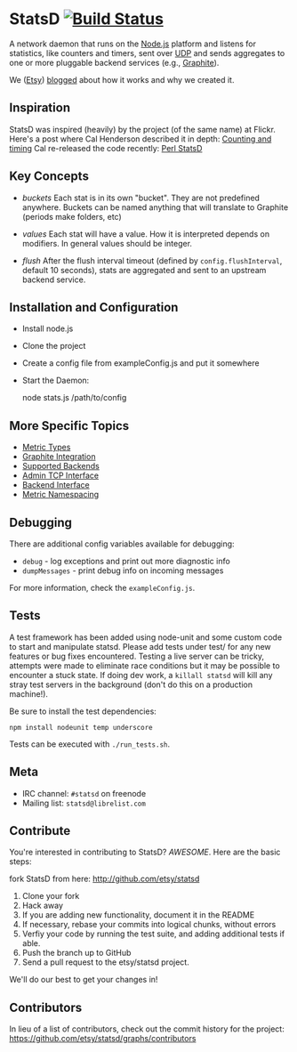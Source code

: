 StatsD [![Build Status][travis-ci_status_img]][travis-ci_statsd]
======

A network daemon that runs on the [Node.js][node] platform and
listens for statistics, like counters and timers, sent over [UDP][udp]
and sends aggregates to one or more pluggable backend services (e.g.,
[Graphite][graphite]).

We ([Etsy][etsy]) [blogged][blog post] about how it works and why we created it.

Inspiration
-----------

StatsD was inspired (heavily) by the project (of the same name) at Flickr.
Here's a post where Cal Henderson described it in depth:
[Counting and timing][counting-timing]
Cal re-released the code recently:
[Perl StatsD][Flicker-StatsD]

Key Concepts
--------

* *buckets*
  Each stat is in its own "bucket". They are not predefined anywhere. Buckets
can be named anything that will translate to Graphite (periods make folders,
etc)

* *values*
  Each stat will have a value. How it is interpreted depends on modifiers. In
general values should be integer.

* *flush*
  After the flush interval timeout (defined by `config.flushInterval`,
  default 10 seconds), stats are aggregated and sent to an upstream backend service.


Installation and Configuration
------------------------------

 * Install node.js
 * Clone the project
 * Create a config file from exampleConfig.js and put it somewhere
 * Start the Daemon:

    node stats.js /path/to/config

More Specific Topics
--------
* [Metric Types][docs_metric_types]
* [Graphite Integration][docs_graphite]
* [Supported Backends][docs_backend]
* [Admin TCP Interface][docs_admin_interface]
* [Backend Interface][docs_backend_interface]
* [Metric Namespacing][docs_namespacing]


Debugging
---------

There are additional config variables available for debugging:

* `debug` - log exceptions and print out more diagnostic info
* `dumpMessages` - print debug info on incoming messages

For more information, check the `exampleConfig.js`.


Tests
-----

A test framework has been added using node-unit and some custom code to start
and manipulate statsd. Please add tests under test/ for any new features or bug
fixes encountered. Testing a live server can be tricky, attempts were made to
eliminate race conditions but it may be possible to encounter a stuck state. If
doing dev work, a `killall statsd` will kill any stray test servers in the
background (don't do this on a production machine!).

Be sure to install the test dependencies:

    npm install nodeunit temp underscore

Tests can be executed with `./run_tests.sh`.


Meta
---------
- IRC channel: `#statsd` on freenode
- Mailing list: `statsd@librelist.com`


Contribute
---------------------

You're interested in contributing to StatsD? *AWESOME*. Here are the basic steps:

fork StatsD from here: http://github.com/etsy/statsd

1. Clone your fork
2. Hack away
3. If you are adding new functionality, document it in the README
4. If necessary, rebase your commits into logical chunks, without errors
5. Verfiy your code by running the test suite, and adding additional tests if able.
6. Push the branch up to GitHub
7. Send a pull request to the etsy/statsd project.

We'll do our best to get your changes in!

Contributors
-----------------

In lieu of a list of contributors, check out the commit history for the project:
https://github.com/etsy/statsd/graphs/contributors

[graphite]: http://graphite.wikidot.com
[etsy]: http://www.etsy.com
[blog post]: http://codeascraft.etsy.com/2011/02/15/measure-anything-measure-everything/
[node]: http://nodejs.org
[nodemods]: http://nodejs.org/api/modules.html
[counting-timing]: http://code.flickr.com/blog/2008/10/27/counting-timing/
[Flicker-StatsD]: https://github.com/iamcal/Flickr-StatsD
[udp]: http://en.wikipedia.org/wiki/User_Datagram_Protocol
[docs_metric_types]: https://github.com/etsy/statsd/blob/master/docs/metric_types.md
[docs_graphite]: https://github.com/etsy/statsd/blob/master/docs/graphite.md
[docs_backend]: https://github.com/etsy/statsd/blob/master/docs/backend.md
[docs_admin_interface]: https://github.com/etsy/statsd/blob/master/docs/admin_interface.md
[docs_backend_interface]: https://github.com/etsy/statsd/blob/master/docs/backend_interface.md
[docs_namespacing]: https://github.com/etsy/statsd/blob/master/docs/namespacing.md
[travis-ci_status_img]: https://travis-ci.org/etsy/statsd.png?branch=backends-as-packages
[travis-ci_statsd]: https://travis-ci.org/etsy/statsd
